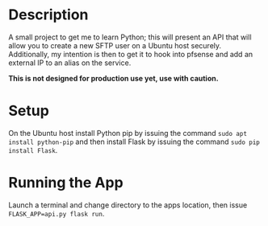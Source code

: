 # Description
A small project to get me to learn Python; this will present an API that will allow you to create a new SFTP user on a Ubuntu host securely. Additionally, my intention is then to get it to hook into pfsense and add an external IP to an alias on the service.

**This is not designed for production use yet, use with caution.**

# Setup
On the Ubuntu host install Python pip by issuing the command `sudo apt install python-pip` and then install Flask by issuing the command `sudo pip install Flask`.

# Running the App
Launch a terminal and change directory to the apps location, then issue `FLASK_APP=api.py flask run`.
